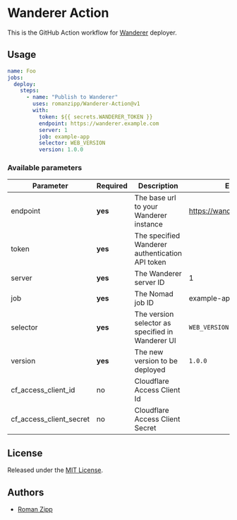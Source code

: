 # Wanderer Action

This is the GitHub Action workflow for [Wanderer](https://github.com/romanzipp/Wanderer) deployer.

## Usage

```yml
name: Foo
jobs:
  deploy:
    steps:
      - name: "Publish to Wanderer"
        uses: romanzipp/Wanderer-Action@v1
        with:
          token: ${{ secrets.WANDERER_TOKEN }}
          endpoint: https://wanderer.example.com
          server: 1
          job: example-app
          selector: WEB_VERSION
          version: 1.0.0

```

### Available parameters

| Parameter               | Required | Description                                      | Example                      |
|-------------------------|----------|--------------------------------------------------|------------------------------|
| endpoint                | **yes**  | The base url to your Wanderer instance           | https://wanderer.example.com |
| token                   | **yes**  | The specified Wanderer authentication API token  |                              |
| server                  | **yes**      | The Wanderer server ID                           | 1                            |
| job                     | **yes**      | The Nomad job ID                                 | example-app                  |
| selector                | **yes**      | The version selector as specified in Wanderer UI | `WEB_VERSION`                |
| version                 | **yes**      | The new version to be deployed                   | `1.0.0`                      |
| cf_access_client_id     | no       | Cloudflare Access Client Id                      |                              |
| cf_access_client_secret | no       | Cloudflare Access Client Secret                  |                              |

## License

Released under the [MIT License](LICENSE.md).

## Authors

- [Roman Zipp](https://github.com/romanzipp)
